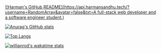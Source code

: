 [![Harman's GitHub README](https://api.harmansandhu.tech/?username=RandomArray&avatar=false&txt=A full-stack web developer and a software engineer student.)](https://github.com/Harman-Sandhu/github-readme-generator)

[![Anurag's GitHub stats](https://github-readme-stats.vercel.app/api?username=RandomArray&show_icons=true&theme=transparent)](https://github.com/anuraghazra/github-readme-stats)

[![Top Langs](https://github-readme-stats.vercel.app/api/top-langs/?username=RandomArray&show_icons=true&theme=transparent)](https://github.com/anuraghazra/github-readme-stats)

[![willianrod's wakatime stats](https://github-readme-stats.vercel.app/api/wakatime?username=RandomArray&show_icons=true&theme=transparent)](https://github.com/anuraghazra/github-readme-stats)
